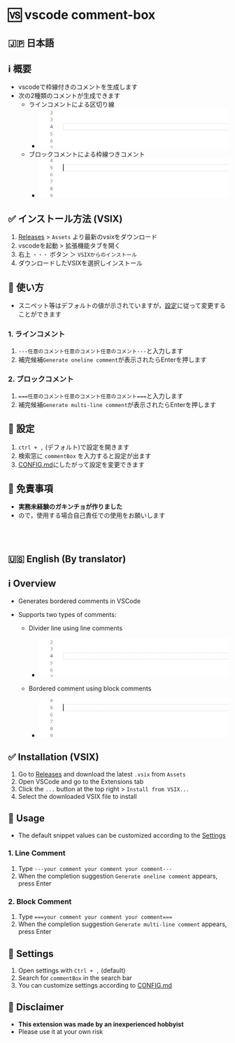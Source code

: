 # :vs: vscode comment-box
## :jp: 日本語
## :information_source: 概要
- vscodeで枠線付きのコメントを生成します
- 次の2種類のコメントが生成できます
  - ラインコメントによる区切り線
    - ![oneline-gif](media/oneline.gif)
  - ブロックコメントによる枠線つきコメント
    - ![multiline-gif](media/multiline.gif)  

## :white_check_mark: インストール方法 (VSIX)
1. [Releases](https://github.com/KaiManabe/vscode-commentbox/releases) > `Assets` より最新のvsixをダウンロード
2. vscodeを起動 > 拡張機能タブを開く
3. 右上 `・・・` ボタン ＞ `VSIXからのインストール`
4. ダウンロードしたVSIXを選択しインストール

## :memo: 使い方
- スニペット等はデフォルトの値が示されていますが，[設定](#wrench-設定)に従って変更することができます
  
### 1. ラインコメント
1. `---任意のコメント任意のコメント任意のコメント---`と入力します
2. 補完候補`Generate oneline comment`が表示されたらEnterを押します
  
### 2. ブロックコメント
1. `===任意のコメント任意のコメント任意のコメント===`と入力します
2. 補完候補`Generate multi-line comment`が表示されたらEnterを押します


## :wrench: 設定
1. `ctrl + ,` (デフォルト)で設定を開きます
2. 検索窓に `commentBox` を入力すると設定が出ます
3. [CONFIG.md](./media/CONFIG.md)にしたがって設定を変更できます


## :beginner: 免責事項
- **実務未経験のガキンチョが作りました**
- ので，使用する場合自己責任での使用をお願いします

<br>
<br>


## :us: English (By translator)

## :information_source: Overview

- Generates bordered comments in VSCode
- Supports two types of comments:

  - Divider line using line comments

    - ![oneline-gif](./media/oneline.gif)
  - Bordered comment using block comments

    - ![multiline-gif](./media/multiline.gif)

## :white_check_mark: Installation (VSIX)

1. Go to [Releases](https://github.com/KaiManabe/vscode-commentbox/releases) and download the latest `.vsix` from `Assets`
2. Open VSCode and go to the Extensions tab
3. Click the `...` button at the top right > `Install from VSIX...`
4. Select the downloaded VSIX file to install

## :memo: Usage

- The default snippet values can be customized according to the [Settings](#wrench-settings)

### 1. Line Comment

1. Type `---your comment your comment your comment---`
2. When the completion suggestion `Generate oneline comment` appears, press Enter

### 2. Block Comment

1. Type `===your comment your comment your comment===`
2. When the completion suggestion `Generate multi-line comment` appears, press Enter

## :wrench: Settings

1. Open settings with `Ctrl + ,` (default)
2. Search for `commentBox` in the search bar
3. You can customize settings according to [CONFIG.md](./media/CONFIG.md)

## :beginner: Disclaimer

- **This extension was made by an inexperienced hobbyist**
- Please use it at your own risk